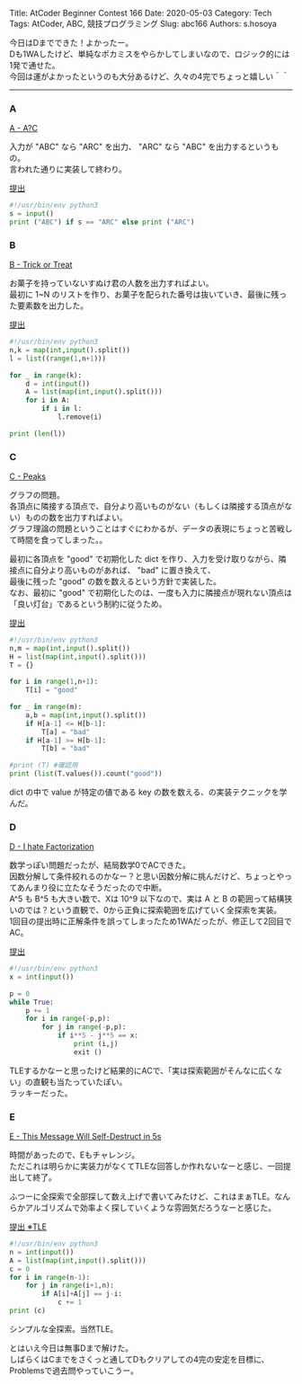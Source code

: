 Title: AtCoder Beginner Contest 166
Date: 2020-05-03
Category: Tech
Tags: AtCoder, ABC, 競技プログラミング
Slug: abc166
Authors: s.hosoya

今日はDまでできた！よかったー。  
Dも1WAしたけど、単純なポカミスをやらかしてしまいなので、ロジック的には1発で通せた。  
今回は運がよかったというのも大分あるけど、久々の4完でちょっと嬉しい＾＾  


---

### A

[A - A?C](https://atcoder.jp/contests/abc166/tasks/abc166_a)  

入力が "ABC" なら "ARC" を出力、 "ARC" なら "ABC" を出力するというもの。  
言われた通りに実装して終わり。

[提出](https://atcoder.jp/contests/abc166/submissions/12706363)  

~~~python
#!/usr/bin/env python3
s = input()
print ("ABC") if s == "ARC" else print ("ARC")
~~~

### B 

[B - Trick or Treat](https://atcoder.jp/contests/abc166/tasks/abc166_b)  

お菓子を持っていないすぬけ君の人数を出力すればよい。  
最初に 1~N のリストを作り、お菓子を配られた番号は抜いていき、最後に残った要素数を出力した。

[提出](https://atcoder.jp/contests/abc166/submissions/12726298)

~~~python
#!/usr/bin/env python3
n,k = map(int,input().split())
l = list((range(1,n+1)))
 
for _ in range(k):
    d = int(input())
    A = list(map(int,input().split()))
    for i in A:
        if i in l:
            l.remove(i)
 
print (len(l))
~~~

### C

[C - Peaks](https://atcoder.jp/contests/abc166/tasks/abc166_c)  

グラフの問題。  
各頂点に隣接する頂点で、自分より高いものがない（もしくは隣接する頂点がない）ものの数を出力すればよい。  
グラフ理論の問題ということはすぐにわかるが、データの表現にちょっと苦戦して時間を食ってしまった。。  

最初に各頂点を "good" で初期化した dict を作り、入力を受け取りながら、隣接点に自分より高いものがあれば、 "bad" に置き換えて、  
最後に残った "good" の数を数えるという方針で実装した。  
なお、最初に "good" で初期化したのは、一度も入力に隣接点が現れない頂点は「良い灯台」であるという制約に従うため。  

[提出](https://atcoder.jp/contests/abc166/submissions/12746571)

~~~python
#!/usr/bin/env python3
n,m = map(int,input().split())
H = list(map(int,input().split()))
T = {}
 
for i in range(1,n+1):
    T[i] = "good"
 
for _ in range(m):
    a,b = map(int,input().split())
    if H[a-1] <= H[b-1]:
        T[a] = "bad"
    if H[a-1] >= H[b-1]:
        T[b] = "bad"
 
#print (T) #確認用
print (list(T.values()).count("good"))
~~~

dict の中で value が特定の値である key の数を数える、の実装テクニックを学んだ。  

### D

[D - I hate Factorization](https://atcoder.jp/contests/abc166/tasks/abc166_d)

数学っぽい問題だったが、結局数学0でACできた。  
因数分解して条件絞れるのかなー？と思い因数分解に挑んだけど、ちょっとやってあんまり役に立たなそうだったので中断。  
A^5 も B^5 も大きい数で、Xは 10^9 以下なので、実は A と B の範囲って結構狭いのでは？という直観で、0から正負に探索範囲を広げていく全探索を実装。  
1回目の提出時に正解条件を誤ってしまったため1WAだったが、修正して2回目でAC。

[提出](https://atcoder.jp/contests/abc166/submissions/12753705)


~~~python
#!/usr/bin/env python3
x = int(input())
 
p = 0
while True:
    p += 1
    for i in range(-p,p):
        for j in range(-p,p):
            if i**5 - j**5 == x:
                print (i,j)
                exit ()
~~~

TLEするかなーと思ったけど結果的にACで、「実は探索範囲がそんなに広くない」の直観も当たっていたぽい。  
ラッキーだった。  

### E

[E - This Message Will Self-Destruct in 5s](https://atcoder.jp/contests/abc166/tasks/abc166_e)  

時間があったので、Eもチャレンジ。  
ただこれは明らかに実装力がなくてTLEな回答しか作れないなーと感じ、一回提出して終了。  

ふつーに全探索で全部探して数え上げで書いてみたけど、これはまぁTLE。なんらかアルゴリズムで効率よく探していくような雰囲気だろうなーと感じた。  

[提出 ※TLE](https://atcoder.jp/contests/abc166/submissions/12758830)  

~~~python
#!/usr/bin/env python3
n = int(input())
A = list(map(int,input().split()))
c = 0
for i in range(n-1):
    for j in range(i+1,n):
        if A[i]+A[j] == j-i:
            c += 1
print (c)
~~~

シンプルな全探索。当然TLE。

とはいえ今日は無事Dまで解けた。    
しばらくはCまでをさくっと通してDもクリアしての4完の安定を目標に、Problemsで過去問やっていこうー。  
